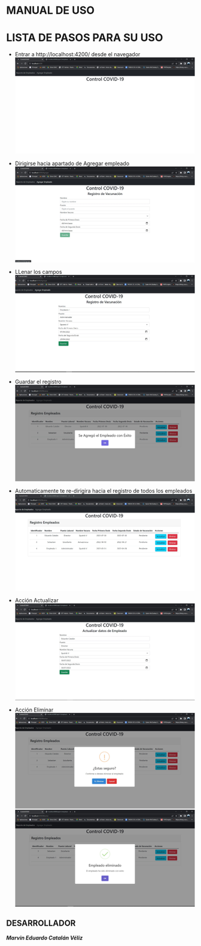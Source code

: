 
MANUAL DE USO
=================
# LISTA DE PASOS PARA SU USO
- Entrar a http://localhost:4200/ desde el navegador
![Image text](https://github.com/MarvEdCV/Prueba_CentraRecursos/blob/main/Img/step1.jpg)
- Dirigirse hacia apartado de Agregar empleado
![Image text](https://github.com/MarvEdCV/Prueba_CentraRecursos/blob/main/Img/step2.jpg)
- LLenar los campos
![Image text](https://github.com/MarvEdCV/Prueba_CentraRecursos/blob/main/Img/step3.jpg)
- Guardar el registro
![Image text](https://github.com/MarvEdCV/Prueba_CentraRecursos/blob/main/Img/step4.jpg)

- Automaticamente te re-dirigira hacia el registro de todos los empleados
![Image text](https://github.com/MarvEdCV/Prueba_CentraRecursos/blob/main/Img/step5.jpg)

- Acción Actualizar
![Image text](https://github.com/MarvEdCV/Prueba_CentraRecursos/blob/main/Img/step6.jpg)
- Acción Eliminar 
 ![Image text](https://github.com/MarvEdCV/Prueba_CentraRecursos/blob/main/Img/step7.jpg)
 ![Image text](https://github.com/MarvEdCV/Prueba_CentraRecursos/blob/main/Img/step8.jpg)

## DESARROLLADOR
***Marvin Eduardo Catalán Véliz*** 
